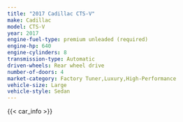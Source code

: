 ```yaml
---
title: "2017 Cadillac CTS-V"
make: Cadillac
model: CTS-V
year: 2017
engine-fuel-type: premium unleaded (required)
engine-hp: 640
engine-cylinders: 8
transmission-type: Automatic
driven-wheels: Rear wheel drive
number-of-doors: 4
market-category: Factory Tuner,Luxury,High-Performance
vehicle-size: Large
vehicle-style: Sedan
---
```


{{< car_info >}}

